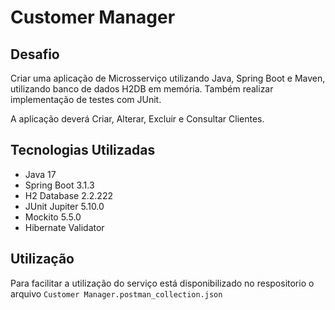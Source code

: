# Customer Manager

## Desafio

Criar uma aplicação de Microsserviço utilizando Java, Spring Boot e Maven, utilizando banco de dados H2DB em memória. Também realizar implementação de testes com JUnit.

A aplicação deverá Criar, Alterar, Excluir e Consultar Clientes.

## Tecnologias Utilizadas

* Java 17 
* Spring Boot 3.1.3
* H2 Database 2.2.222
* JUnit Jupiter 5.10.0
* Mockito 5.5.0
* Hibernate Validator

## Utilização

Para facilitar a utilização do serviço está disponibilizado no respositorio o arquivo `Customer Manager.postman_collection.json`
